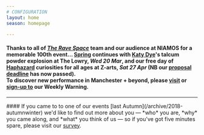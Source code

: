 ```yaml
---
# CONFIGURATION
layout: home
season: homepage

---
```

#### Thanks to all of [*The Rave Space*](/current/2019-springsummer/dickie) team and our audience at NIAMOS for a memorable 100th event… [Spring](/current/2019-springsummer) continues with [Katy Dye](/current/2019-springsummer/dye)'s talcum powder explosion at The Lowry, *Wed 20 Mar*, and our free day of [Haphazard](/current/2019-haphazard) curiosities for all ages at Z-arts, *Sat 27 Apr* (NB our [proposal deadline](/hab/haphazard) has now passed).<br>To discover new performance in Manchester + beyond, please <a href="http://wordofwarning.posthaven.com" target="_blank">visit</a> or <a href="http://eepurl.com/i_Odb" target="_blank">sign-up to</a> our Weekly Warning.          
<hr>               
#### If you came to to one of our events [last Autumn](/archive/2018-autumnwinter) we'd like to find out more about you — *who* you are, *why* you came along, and *what* you think of us — so if you've got five minutes spare, please visit our <a href="http://research.audiencesurveys.org/s.asp?k=152950990710" target="_blank">survey</a>.
